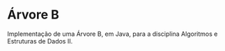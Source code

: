# Árvore B

Implementação de uma Árvore B, em Java, para a disciplina Algoritmos e Estruturas de Dados II.
